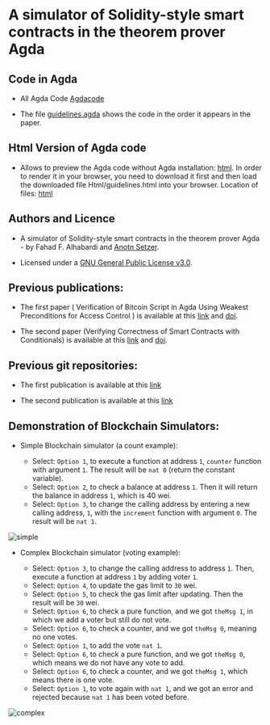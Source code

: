 # A simulator of Solidity-style smart contracts in the theorem prover Agda

## Code in Agda
* All Agda Code
  [Agdacode](/Agdacode/) 

  
* The file  [guidelines.agda](Agdacode/guidelines.agda/) shows the code in the order it appears in the paper.

## Html Version of Agda code 
* Allows to preview the Agda code without Agda installation: [html](https://). In order to render it in your browser, you need to download it first and then load the downloaded file Html/guidelines.html into your browser. Location of files: [html](/Html/guidelines.html)

## Authors and Licence
* A simulator of Solidity-style smart contracts in the theorem prover Agda - by 
 Fahad F. Alhabardi and [Anotn Setzer](https://www.cs.swan.ac.uk/~csetzer/).
 
 
* Licensed under a [GNU General Public License v3.0](https://www.gnu.org/licenses/gpl-3.0.en.html).
 
## Previous publications:
 
* The first paper ( Verification of Bitcoin Script in Agda Using Weakest Preconditions for Access Control
) is available at this [link](https://doi.org/10.4230/LIPIcs.TYPES.2021.1) and [doi](https://doi.org/10.4230/LIPIcs.TYPES.2021.1).
 
* The second paper (Verifying Correctness of Smart Contracts with Conditionals) is available at this [link](https://ieeexplore.ieee.org/abstract/document/10087054) and [doi](http://dx.doi.org/10.1109/iGETblockchain56591.2022.10087054).
 
## Previous git repositories:
 
* The first publication is available at this [link](https://github.com/fahad1985lab/Smart--Contracts--Verification--With--Agda)

* The second publication is available at this  [link](https://github.com/fahad1985lab/Verifying--Correctness--of-Smart--Contracts--with--Conditionals)
 

## Demonstration of Blockchain Simulators: 

* Simple Blockchain simulator (a count example):

    * Select: `Option 1`, to execute a function at address `1`, `counter` function with argument `1`. The result will be `nat 0` (return the constant variable). 
    * Select: `Option 2`, to check a balance at address `1`. Then it will return the balance in address `1`, which is 40 wei.
    * Select: `Option 3`, to change the calling address by entering a new calling address, `1`, with the `increment` function with argument `0`. The result will be `nat 1`.
      
![simple](https://github.com/fahad1985lab/A_simulator_of_Solidity-style_smart_contracts_in_the_theorem_prover_Agda/assets/77390330/f0c73ffc-206b-4e34-94c9-6e0ffce48041)




* Complex Blockchain simulator (voting example): 

    * Select: `Option 3`, to change the calling address to address `1`. Then, execute a function at address `1` by adding voter `1`.  
    * Select: `Option 4`, to update the gas limit to `30` wei.
    * Select: `Option 5`, to check the gas limit after updating. Then the result will be `30` wei.  
    * Select: `Option 6`, to check a pure function, and we got `theMsg 1`, in which we add a voter but still do not vote.
    * Select: `Option 6`, to check a counter, and we got `theMsg 0`, meaning no one votes.
    * Select: `Option 1`, to add the vote `nat 1`.
    * Select: `Option 6`, to check a pure function, and we got `theMsg 0`, which means we do not have any vote to add.
    * Select: `Option 6`, to check a counter, and we got `theMsg 1`, which means there is one vote.
    * Select: `Option 1`, to vote again with `nat 1`, and we got an error and rejected because `nat 1` has been voted before.

![complex](https://github.com/fahad1985lab/A_simulator_of_Solidity-style_smart_contracts_in_the_theorem_prover_Agda/assets/77390330/d6cb0308-4861-4ced-acc7-efb08bc6ad0c)

